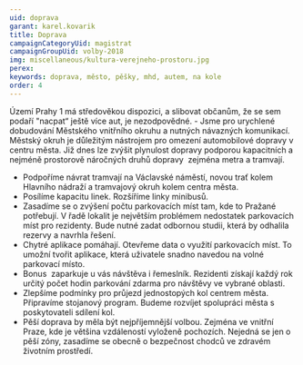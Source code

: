 ```yaml
---
uid: doprava
garant: karel.kovarik
title: Doprava
campaignCategoryUid: magistrat
campaignGroupUid: volby-2018
img: miscellaneous/kultura-verejneho-prostoru.jpg
perex: 
keywords: doprava, město, pěšky, mhd, autem, na kole
order: 4
---
```


Území Prahy 1 má středověkou dispozici, a slibovat občanům, že se sem podaří "nacpat“ ještě více aut, je nezodpovědné. - Jsme pro urychlené dobudování Městského vnitřního okruhu a nutných návazných komunikací. Městský okruh je důležitým nástrojem pro omezení automobilové dopravy v centru města. Již dnes lze zvýšit plynulost dopravy podporou kapacitních a nejméně prostorově náročných druhů dopravy ­ zejména metra a tramvají.

- Podpoříme návrat tramvají na Václavské náměstí, novou trať kolem Hlavního nádraží a tramvajový okruh kolem centra města.
- Posílíme kapacitu linek. Rozšíříme linky minibusů.
- Zasadíme se o zvýšení počtu parkovacích míst tam, kde to Pražané potřebují. V řadě lokalit je největším problémem nedostatek parkovacích míst pro rezidenty. Bude nutné zadat odbornou studii, která by odhalila rezervy a navrhla řešení.
- Chytré aplikace pomáhají. Otevřeme data o využití parkovacích míst. To umožní tvořit aplikace, která uživatele snadno navedou na volné parkovací místo.
- Bonus ­ zaparkuje u vás návštěva i řemeslník. Rezidenti získají každý rok určitý počet hodin parkování zdarma pro návštěvy ve vybrané oblasti.
- Zlepšíme podmínky pro průjezd jednostopých kol centrem města. Připravíme stojanový program. Budeme rozvíjet spolupráci města s poskytovateli sdílení kol.
- Pěší doprava by měla být nejpříjemnější volbou. Zejména ve vnitřní Praze, kde je většina vzdáleností vyloženě pochozích. Nejedná se jen o pěší zóny, zasadíme se obecně o bezpečnost chodců ve zdravém životním prostředí.